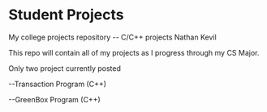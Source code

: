 # Student Projects
My college projects repository -- C/C++ projects 
Nathan Kevil

This repo will contain all of my projects as I progress through my CS Major.

Only two project currently posted

--Transaction Program (C++)

--GreenBox Program (C++)


